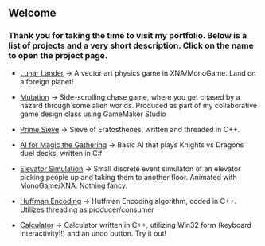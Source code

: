 ## Welcome
 
### Thank you for taking the time to visit my portfolio. Below is a list of projects and a very short description. Click on the name to open the project page.

- [Lunar Lander](/LunarLander) -> 
    A vector art physics game in XNA/MonoGame. Land on a foreign planet!
    
- [Mutation](/Mutation) -> 
    Side-scrolling chase game, where you get chased by a hazard through some alien worlds. Produced as part of my collaborative game design class using GameMaker Studio

- [Prime Sieve](/PrimeSieve) -> 
    Sieve of Eratosthenes, written and threaded in C++.

- [AI for Magic the Gathering](/AI-MagicTheGathering) -> 
    Basic AI that plays Knights vs Dragons duel decks, written in C#

- [Elevator Simulation](/ElevatorSim) -> 
    Small discrete event simulaton of an elevator picking people up and taking them to another floor. Animated with MonoGame/XNA. Nothing fancy.

- [Huffman Encoding](/HuffmanEncoding) -> 
    Huffman Encoding algorithm, coded in C++. Utilizes threading as producer/consumer

- [Calculator](/Calculator) -> 
    Calculator written in C++, utilizing Win32 form (keyboard interactivity!!) and an undo button. Try it out!
